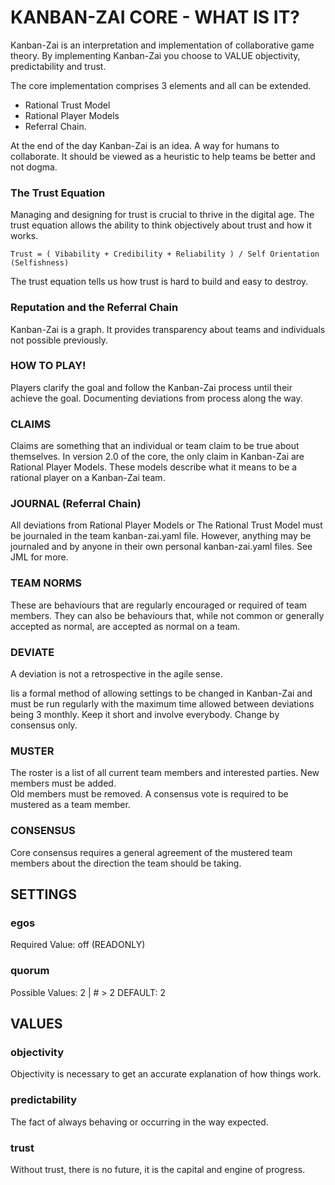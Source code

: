 #  KANBAN-ZAI CORE - WHAT IS IT?

Kanban-Zai is an interpretation and implementation of collaborative game theory.  By implementing Kanban-Zai you 
choose to VALUE objectivity, predictability and trust.

The core implementation comprises 3 elements and all can be extended.
* Rational Trust Model
* Rational Player Models
* Referral Chain.

At the end of the day Kanban-Zai is an idea.  A way for humans to collaborate.  It should be viewed as a heuristic 
to help teams be better and not dogma. 

### The Trust Equation

Managing and designing for trust is crucial to thrive in the digital age.  The trust equation allows the ability 
to think objectively about trust and how it works.

    Trust = ( Vibability + Credibility + Reliability ) / Self Orientation (Selfishness)
    
The trust equation tells us how trust is hard to build and easy to destroy.

### Reputation and the Referral Chain

Kanban-Zai is a graph.  It provides transparency about teams and individuals not possible previously.

### HOW TO PLAY!

Players clarify the goal and follow the Kanban-Zai process until their achieve the goal.  Documenting deviations from 
process along the way.

### CLAIMS

Claims are something that an individual or team claim to be true about themselves.  In version 2.0 of the core, the only
claim in Kanban-Zai are Rational Player Models.  These models describe what it means to be a rational player on a 
Kanban-Zai team.

### JOURNAL (Referral Chain)

All deviations from Rational Player Models or The Rational Trust Model must be journaled in the team kanban-zai.yaml 
file.  However, anything may be journaled and by anyone in their own personal kanban-zai.yaml files.  See JML for more.

### TEAM NORMS

These are behaviours that are regularly encouraged or required of team members.  They can also be behaviours that, 
while not common or generally accepted as normal, are accepted as normal on a team.

### DEVIATE

A deviation is not a retrospective in the agile sense.

Iis a formal method of allowing settings to be changed in Kanban-Zai and must be run regularly with the maximum time 
allowed between deviations being 3 monthly.  Keep it short and involve everybody.  Change by consensus only. 

### MUSTER

The roster is a list of all current team members and interested parties.  New members must be added.  
Old members must be removed.  A consensus vote is required to be mustered as a team member.


### CONSENSUS

Core consensus requires a general agreement of the mustered team members about the direction the team should be taking. 

## SETTINGS

### egos

Required Value: off (READONLY)

### quorum

Possible Values: 2 | # > 2  DEFAULT: 2

## VALUES

### objectivity 

Objectivity is necessary to get an accurate explanation of how things work.

### predictability

The fact of always behaving or occurring in the way expected.

### trust

Without trust, there is no future, it is the capital and engine of progress.
